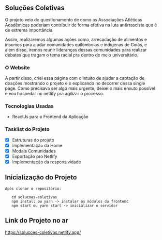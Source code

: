 ## Soluções Coletivas

O projeto veio do questionamento de como as Associações Atléticas Acadêmicas poderiam contribuir de forma efetiva na luta antirrascista que é de extrema importância.

Assim, realizaremos algumas ações como, arrecadação de alimentos e insumos para ajudar comunidades quilombolas e indígenas de Goiás, e além disso, iremos reunir lideranças dessas comunidades para realizar debates que tragam o tema racial pra dentro do meio universitário.


### O Website

A partir disso, criei essa página com o intuito de ajudar a captação de doações mostrando o projeto e o explicando no decorrer dessa single page. Como precisava ser algo mais urgente, deixei o mais enxuto possível e vou hospedar no netlify pra agilizar o processo. 


### Tecnologias Usadas

<ul>
    <li>ReactJs para o Frontend da Aplicação</li>
</ul>

### Tasklist do Projeto

 - [x] Estruturas do projeto
 - [x] Implementação da Home
 - [x] Modais Comunidades
 - [x] Exportação pro Netlify
 - [x] Implementação da responsividade
 
 ## Inicialização do Projeto
    
    Após clonar o repositório:
 ```
    cd solucoes-coletivas
    npm install ou yarn -> instalar os módulos do frontend
    npm start ou yarn start -> inicializar o servidor 
 ```
 
 ## Link do Projeto no ar
 
 https://solucoes-coletivas.netlify.app/
